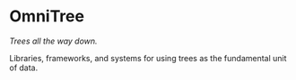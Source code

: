 # OmniTree

_Trees all the way down._

Libraries, frameworks, and systems for using trees as the fundamental unit of data.

